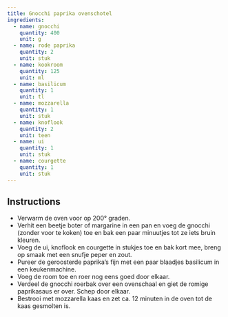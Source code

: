 ```yaml
---
title: Gnocchi paprika ovenschotel
ingredients:
  - name: gnocchi
    quantity: 400
    unit: g
  - name: rode paprika
    quantity: 2
    unit: stuk
  - name: kookroom
    quantity: 125
    unit: ml
  - name: basilicum
    quantity: 1
    unit: tl
  - name: mozzarella
    quantity: 1
    unit: stuk
  - name: knoflook
    quantity: 2
    unit: teen
  - name: ui
    quantity: 1
    unit: stuk
  - name: courgette
    quantity: 1
    unit: stuk
---
```


<Recipe />

## Instructions
  - Verwarm de oven voor op 200° graden.
  - Verhit een beetje boter of margarine in een pan en voeg de gnocchi (zonder voor te koken) toe en bak een paar minuutjes tot ze iets bruin kleuren.
  - Voeg de ui, knoflook en courgette in stukjes toe en bak kort mee, breng op smaak met een snufje peper en zout.
  - Pureer de geroosterde paprika’s fijn met een paar blaadjes basilicum in een keukenmachine. 
  - Voeg de room toe en roer nog eens goed door elkaar.
  - Verdeel de gnocchi roerbak over een ovenschaal en giet de romige paprikasaus er over. Schep door elkaar.
  - Bestrooi met mozzarella kaas en zet ca. 12 minuten in de oven tot de kaas gesmolten is.